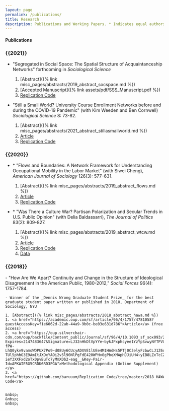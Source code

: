 ```yaml
---
layout: page
permalink: /publications/
title: Research
description: Publications and Working Papers. * Indicates equal authorship.
---
```


<h4> <strong>Publications</strong> </h4>

<h3 class="year">{{2021}}</h3>

- "Segregated in Social Space: The Spatial Structure of Acquaintanceship Networks"  forthcoming in *Sociological Science*
    1. [Abstract]({% link misc_pages/abstracts/2019_abstract_socspace.md %})
    2. [Accepted Manuscript]({% link assets/pdf/SSS_Manuscript.pdf %})
    3. <a href="https://github.com/baruuum/Replication_Code/tree/master/2021_SSS">Replication Code</a>

- "Still a Small World? University Course Enrollment Networks before and during the COVID-19 Pandemic" (with Kim Weeden and Ben Cornwell) *Sociological Science* 8: 73-82.

    1. [Abstract]({% link misc_pages/abstracts/2021_abstract_stillasmallworld.md %})
    1. <a href="https://sociologicalscience.com/download/vol-8/january/SocSci_v8_73to82.pdf"> Article </a>
    2. <a href="https://github.com/baruuum/Replication_Code/tree/master/2021_SSW">Replication Code</a>


<h3 class="year">{{2020}}</h3>

- \* "Flows and Boundaries:  A Network Framework for Understanding Occupational Mobility in the Labor Market" (with Siwei Cheng), *American Journal of Sociology* 126(3): 577–631.

    1. [Abstract]({% link misc_pages/abstracts/2019_abstract_flows.md %})
    2. <a href="https://www.journals.uchicago.edu/doi/full/10.1086/712406?casa_token=N4Ef_L9zFekAAAAA%3AG7rN0V751pc1SUkyyU4t_FYkgQfFcMWdDb3B19Ni9-UJ5nvTvTTZyzyvR-AST8umulRepJm9H5Lj0"> Article </a>
    2. <a href="https://github.com/baruuum/Replication_Code/tree/master/2021_FB">Replication Code</a>

- \* "Was There a Culture War? Partisan Polarization and Secular Trends in U.S. Public Opinion" (with Delia Baldassarri), *The Journal of Politics* 83(2): 809-827.

    1. [Abstract]({% link misc_pages/abstracts/2019_abstract_wtcw.md %})
    1. <a href="https://www.journals.uchicago.edu/doi/full/10.1086/707306?casa_token=1aBciPVIHosAAAAA:GmSvWkEbhQ_uo-deQLIE4ffoEegHq75lCWjYJdt2oOj7n3j6jojgwzL0ZhQVNtyap0TxqSsUwEdy"> Article </a>
    1. <a href="https://github.com/baruuum/Replication_Code/tree/master/2019_WTCW">Replication Code</a>
    2. <a href="https://doi.org/10.7910/DVN/UFZTYU"> Data </a>

<h3 class="year">{{2018}}</h3>
- "How Are We Apart? Continuity and Change in the Structure of Ideological Disagreement in the American Public, 1980-2012," <em>Social Forces</em> 96(4): 1757-1784.

    - Winner of the _Dennis Wrong Graduate Student Prize_ for the best graduate student paper written or published in 2018, Department of Sociology, NYU

    1. [Abstract]({% link misc_pages/abstracts/2018_abstract_hawa.md %})
    1. <a href="https://academic.oup.com/sf/article/96/4/1757/4781058?guestAccessKey=f1e6062d-22ab-44a9-9b0c-be03e631d786">Article</a> (free access)
    2. <a href="https://oup.silverchair-cdn.com/oup/backfile/Content_public/Journal/sf/96/4/10.1093_sf_sox093/2/onlineappendix.pdf?Expires=2147483647&Signature=LJ32nHkDlVpYYe~bykJPxphcyee1YzYpSvwyNYTPVUQpvuEDmhOjbXxwAc2VC1muK~XEaHUsiwpBwNhJBYOPrPmkUHK0K~S9ilipY70-fPW-LhQ0ykv9vamoWDPUX7Po9~d08Uy6CUcyADXVE1lUEe4M1HAdHs5PTj0C3elyFzbwCLJ1Z6uHCBt4Ug4z-TUl5phhG3E9AmItJXDxYAOi2v5l90NlPgFdE420WPHv0gPbeXMApHJJiUH4~yIB8LZxTcCZfSAEo97uSvEFuHGqeCO0ZmZygdg45qyq7GRs9zas7Bj9jK1Xw-ieY3XXFxd2oTx0pvBuTc7yMmXDb2-eag__&Key-Pair-Id=APKAIE5G5CRDK6RD3PGA">Methodological Appendix (Online Supplement)</a>
    3. <a href="https://github.com/baruuum/Replication_Code/tree/master/2018_HAWA">Replication Code</a>


    &nbsp;
    &nbsp;
    &nbsp;

<!--
<h4> <strong>Working Papers</strong> </h4>
<h5 class="note">(Full draft available upon request)</h5>

<h3 class="year"> &nbsp; </h3>

- "Segregated in Social Space: The Spatial Structure of Acquaintanceship Networks" Conditionally accepted for publication at *Sociological Science*

    - [Abstract]({% link misc_pages/abstracts/2019_abstract_socspace.md %}) -->

